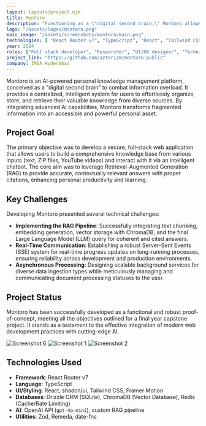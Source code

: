 ```yaml
---
layout: layouts/project.njk
title: Montoro
description: "Functioning as a \"digital second brain,\" Montoro allows users to upload documents, text, and other media to build a personal knowledge base."
logo: "/assets/logos/montoro.png"
main_image: "/assets/screenshots/montoro/main.png"
technologies: [ "React Router v7", "TypeScript", "React", "Tailwind CSS", "Framer Motion", "Drizzle ORM", "ChromaDB", "Redis", "Zod", "Remeda", "date-fns" ]
year: 2024
roles: ["Full stack developer", "Researcher", "UI/UX designer", "Technical writer", "Presenter"]
project_link: "https://github.com/azterizm/montoro-public"
company: IMSA Hyderabad
---
```


Montoro is an AI-powered personal knowledge management platform, conceived as a "digital second brain" to combat information overload. It provides a centralized, intelligent system for users to effortlessly organize, store, and retrieve their valuable knowledge from diverse sources. By integrating advanced AI capabilities, Montoro transforms fragmented information into an accessible and powerful personal asset.

## Project Goal

The primary objective was to develop a secure, full-stack web application that allows users to build a comprehensive knowledge base from various inputs (text, ZIP files, YouTube videos) and interact with it via an intelligent chatbot. The core aim was to leverage Retrieval-Augmented Generation (RAG) to provide accurate, contextually relevant answers with proper citations, enhancing personal productivity and learning.

## Key Challenges

Developing Montoro presented several technical challenges:
-   **Implementing the RAG Pipeline**: Successfully integrating text chunking, embedding generation, vector storage with ChromaDB, and the final Large Language Model (LLM) query for coherent and cited answers.
-   **Real-Time Communication**: Establishing a robust Server-Sent Events (SSE) system for real-time progress updates on long-running processes, ensuring reliability across development and production environments.
-   **Asynchronous Processing**: Designing scalable background services for diverse data ingestion types while meticulously managing and communicating document processing statuses to the user.

## Project Status

Montoro has been successfully developed as a functional and robust proof-of-concept, meeting all the objectives outlined for a final year capstone project. It stands as a testament to the effective integration of modern web development practices with cutting-edge AI.


![Screenshot 6](/assets/screenshots/montoro/screenshot6.webp)
![Screenshot 1](/assets/screenshots/montoro/screenshot1.png)
![Screenshot 2](/assets/screenshots/montoro/screenshot2.png)


## Technologies Used

*   **Framework**: React Router v7 
*   **Language**: TypeScript
*   **UI/Styling**: React, shadcn/ui, Tailwind CSS, Framer Motion
*   **Databases**: Drizzle ORM (SQLite), ChromaDB (Vector Database), Redis (Cache/Rate Limiting)
*   **AI**: OpenAI API (`gpt-4o-mini`), custom RAG pipeline
*   **Utilities**: Zod, Remeda, date-fns

